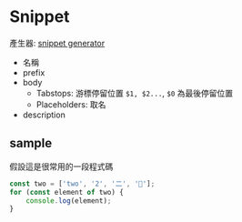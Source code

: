 # Snippet

產生器: [snippet generator](https://snippet-generator.app/)

- 名稱
- prefix
- body
  - Tabstops: 游標停留位置 `$1, $2...`, `$0` 為最後停留位置
  - Placeholders: 取名
- description

## sample

假設這是很常用的一段程式碼

```javascript
const two = ['two', '2', '二', '🐰'];
for (const element of two) {
    console.log(element);
}
```